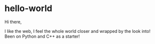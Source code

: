# hello-world


Hi there, 

I like the web, I feel the whole world closer and wrapped by the look into!
Been on Python and C++ as a starter!
